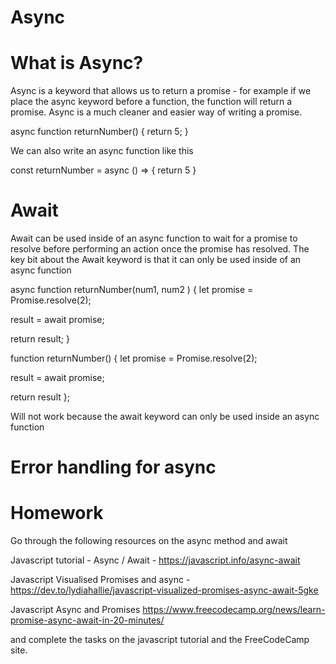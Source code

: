 # Async 

# What is Async?

Async is a keyword that allows us to return a promise - for example if we place the async keyword before a function, the function will return a promise. Async is a much cleaner and easier way of writing a promise.

async function returnNumber()
{
  return 5;
}

We can also write an async function like this

const returnNumber = async () => {
return 5
}

# Await

Await can be used inside of an async function to wait for a promise to resolve before performing an action once the promise has resolved. The key bit about the Await keyword is that it can only be used inside of an async function

async function returnNumber(num1, num2 )
{ 
   let promise = Promise.resolve(2);
   
   result = await promise;
   
   return result;
}

function returnNumber()
{
 let promise = Promise.resolve(2);
 
 result = await promise;
 
 return result
};

Will not work because the await keyword can only be used inside an async function

# Error handling for async

# Homework

Go through the following resources on the async method and await

Javascript tutorial - Async / Await - https://javascript.info/async-await

Javascript Visualised Promises and async - https://dev.to/lydiahallie/javascript-visualized-promises-async-await-5gke

Javascript Async and Promises https://www.freecodecamp.org/news/learn-promise-async-await-in-20-minutes/ 

and complete the tasks on the javascript tutorial and the FreeCodeCamp site.

